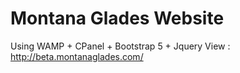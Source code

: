 # Montana Glades Website
Using WAMP + CPanel + Bootstrap 5 + Jquery
View : http://beta.montanaglades.com/
